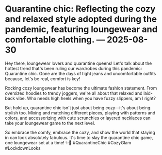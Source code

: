 # Quarantine chic: Reflecting the cozy and relaxed style adopted during the pandemic, featuring loungewear and comfortable clothing. — 2025-08-30

Hey there, loungewear lovers and quarantine queens! Let's talk about the hottest trend that's been ruling our wardrobes during this pandemic: Quarantine chic. Gone are the days of tight jeans and uncomfortable outfits because, let's be real, comfort is key! 

Rocking cozy loungewear has become the ultimate fashion statement. From oversized hoodies to trendy joggers, we're all about that relaxed and laid-back vibe. Who needs high heels when you have fuzzy slippers, am I right?

But hold up, quarantine chic isn't just about being cozy—it's about being stylish too. Mixing and matching different pieces, playing with patterns and colors, and accessorizing with cute scrunchies or layered necklaces can take your loungewear game to the next level.

So embrace the comfy, embrace the cozy, and show the world that staying in can look absolutely fabulous. It's time to slay the quarantine chic game, one loungewear set at a time! ✨👑 #QuarantineChic #CozyGlam #LockdownLooks